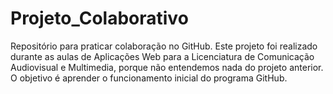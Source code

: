 # Projeto_Colaborativo

Repositório para praticar colaboração no GitHub.
Este projeto foi realizado durante as aulas de Aplicações Web para a Licenciatura de Comunicação Audiovisual e Multimedia, porque não entendemos nada do projeto anterior.
O objetivo é aprender o funcionamento inicial do programa GitHub.
